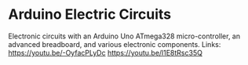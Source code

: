 # Arduino Electric Circuits
 Electronic circuits with an Arduino Uno ATmega328 micro-controller, an advanced breadboard, and various electronic components.
 Links:
 https://youtu.be/-OyfacPLyDc
 https://youtu.be/l1E8tRsc35Q
